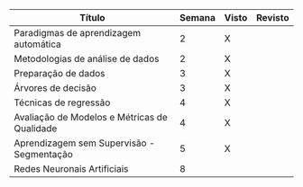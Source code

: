 
| Título                                       | Semana | Visto | Revisto |
| -------------------------------------------- | ------ | ----- | ------- |
| Paradigmas de aprendizagem automática        | 2      | X     |         |
| Metodologias de análise de dados             | 2      | X     |         |
| Preparação de dados                          | 3      | X     |         |
| Árvores de decisão                           | 3      | X     |         |
| Técnicas de regressão                        | 4      | X     |         |
| Avaliação de Modelos e Métricas de Qualidade | 4      | X     |         |
| Aprendizagem sem Supervisão - Segmentação    | 5      | X     |         |
| Redes Neuronais Artificiais                  | 8      |       |         |

